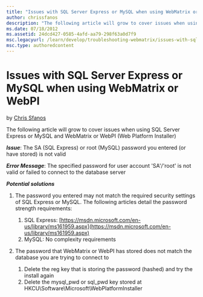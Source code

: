 ```yaml
---
title: "Issues with SQL Server Express or MySQL when using WebMatrix or WebPI"
author: chrissfanos
description: "The following article will grow to cover issues when using SQL Server Express or MySQL and WebMatrix or WebPI (Web Platform Installer) Issue : The SA (SQL Ex..."
ms.date: 07/18/2012
ms.assetid: 24dcd427-0585-4afd-aa79-298f63a0d7f9
msc.legacyurl: /learn/develop/troubleshooting-webmatrix/issues-with-sql-server-express-or-mysql-when-using-webmatrix-or-webpi_1298
msc.type: authoredcontent
---
```

Issues with SQL Server Express or MySQL when using WebMatrix or WebPI
====================
by [Chris Sfanos](https://github.com/chrissfanos)

The following article will grow to cover issues when using SQL Server Express or MySQL and WebMatrix or WebPI (Web Platform Installer)

***Issue***: The SA (SQL Express) or root (MySQL) password you entered (or have stored) is not valid

***Error Message***: The specified password for user account 'SA'/'root' is not valid or failed to connect to the database server

***Potential solutions***

1. The password you entered may not match the required security settings of SQL Express or MySQL. The following articles detail the password strength requirements:

    1. SQL Express: [https://msdn.microsoft.com/en-us/library/ms161959.aspx](https://msdn.microsoft.com/en-us/library/ms161959.aspx)
    2. MySQL: No complexity requirements
2. The password that WebMatrix or WebPI has stored does not match the database you are trying to connect to

    1. Delete the reg key that is storing the password (hashed) and try the install again
    2. Delete the mysql\_pwd or sql\_pwd key stored at HKCU\Software\Microsoft\WebPlatformInstaller